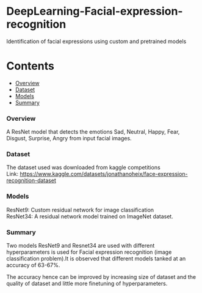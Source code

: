 # DeepLearning-Facial-expression-recognition
Identification of facial expressions using custom and pretrained models
# Contents
- [Overview](###Overview)
- [Dataset](###Dataset)
- [Models](###Models)
- [Summary](###Summary)
### Overview
A ResNet model that detects the emotions Sad, Neutral, Happy, Fear, Disgust, Surprise, Angry from input facial images.
### Dataset
The dataset used was downloaded from kaggle competitions  
Link: https://www.kaggle.com/datasets/jonathanoheix/face-expression-recognition-dataset
### Models
ResNet9: Custom residual network for image classification  
ResNet34: A residual network model trained on ImageNet dataset.
### Summary
Two models ResNet9 and Resnet34 are used with different hyperparameters is used for Facial expression recognition (image classification problem).It is observed that different models tanked at an accuracy of 63-67%.

The accuracy hence can be improved by increasing size of dataset and the quality of dataset and little more finetuning of hyperparameters.



